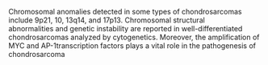 Chromosomal anomalies detected in some types of chondrosarcomas include 9p21, 10, 13q14, and 17p13. Chromosomal structural abnormalities and genetic instability are reported in well-differentiated chondrosarcomas analyzed by cytogenetics. Moreover, the amplification of MYC and AP-1transcription factors plays a vital role in the pathogenesis of chondrosarcoma
